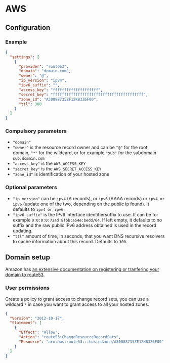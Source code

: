 # AWS

## Configuration

### Example

```json
{
  "settings": [
    {
      "provider": "route53",
      "domain": "domain.com",
      "owner": "@",
      "ip_version": "ipv4",
      "ipv6_suffix": "",
      "access_key": "ffffffffffffffffffff",
      "secret_key": "ffffffffffffffffffffffffffffffffffffffff",
      "zone_id": "A30888735ZF12K83Z6F00",
      "ttl": 300
    }
  ]
}
```

### Compulsory parameters

- `"domain"`
- `"owner"` is the resource record owner and can be `"@"` for the root domain, `"*"` for the wildcard, or for example `"sub"` for the subdomain `sub.domain.com`
- `"access_key"` is the `AWS_ACCESS_KEY`
- `"secret_key"` is the `AWS_SECRET_ACCESS_KEY`
- `"zone_id"` is identification of your hosted zone

### Optional parameters

- `"ip_version"` can be `ipv4` (A records), or `ipv6` (AAAA records) or `ipv4 or ipv6` (update one of the two, depending on the public ip found). It defaults to `ipv4 or ipv6`.
- `"ipv6_suffix"` is the IPv6 interface identifiersuffix to use. It can be for example `0:0:0:0:72ad:8fbb:a54e:bedd/64`. If left empty, it defaults to no suffix and the raw public IPv6 address obtained is used in the record updating.
- `"ttl"` amount of time, in seconds, that you want DNS recursive resolvers to cache information about this record. Defaults to `300`.

## Domain setup

Amazon has [an extensive documentation on registering or tranfering your domain to route53](https://docs.aws.amazon.com/Route53/latest/DeveloperGuide/Welcome.html).

### User permissions

Create a policy to grant access to change record sets, you can use a wildcard `*` in case you want to grant access to all your hosted zones.

```json
{
  "Version": "2012-10-17",
  "Statement": [
    {
      "Effect": "Allow",
      "Action": "route53:ChangeResourceRecordSets",
      "Resource": "arn:aws:route53:::hostedzone/A30888735ZF12K83Z6F00"
    }
  ]
}
```

